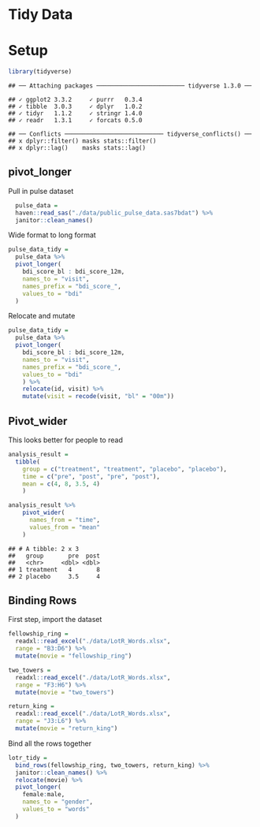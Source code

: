 Tidy Data
================

# Setup

``` r
library(tidyverse)
```

    ## ── Attaching packages ───────────────────────── tidyverse 1.3.0 ──

    ## ✓ ggplot2 3.3.2     ✓ purrr   0.3.4
    ## ✓ tibble  3.0.3     ✓ dplyr   1.0.2
    ## ✓ tidyr   1.1.2     ✓ stringr 1.4.0
    ## ✓ readr   1.3.1     ✓ forcats 0.5.0

    ## ── Conflicts ──────────────────────────── tidyverse_conflicts() ──
    ## x dplyr::filter() masks stats::filter()
    ## x dplyr::lag()    masks stats::lag()

## pivot\_longer

Pull in pulse dataset

``` r
  pulse_data = 
  haven::read_sas("./data/public_pulse_data.sas7bdat") %>% 
  janitor::clean_names()
```

Wide format to long format

``` r
pulse_data_tidy = 
  pulse_data %>% 
  pivot_longer(
    bdi_score_bl : bdi_score_12m,
    names_to = "visit",
    names_prefix = "bdi_score_",
    values_to = "bdi"
  )
```

Relocate and mutate

``` r
pulse_data_tidy = 
  pulse_data %>% 
  pivot_longer(
    bdi_score_bl : bdi_score_12m,
    names_to = "visit",
    names_prefix = "bdi_score_",
    values_to = "bdi"
    ) %>% 
    relocate(id, visit) %>% 
    mutate(visit = recode(visit, "bl" = "00m"))
```

## Pivot\_wider

This looks better for people to read

``` r
analysis_result = 
  tibble(
    group = c("treatment", "treatment", "placebo", "placebo"),
    time = c("pre", "post", "pre", "post"),
    mean = c(4, 8, 3.5, 4)
    )

analysis_result %>% 
    pivot_wider(
      names_from = "time",
      values_from = "mean"
    )
```

    ## # A tibble: 2 x 3
    ##   group       pre  post
    ##   <chr>     <dbl> <dbl>
    ## 1 treatment   4       8
    ## 2 placebo     3.5     4

## Binding Rows

First step, import the dataset

``` r
fellowship_ring = 
  readxl::read_excel("./data/LotR_Words.xlsx", 
  range = "B3:D6") %>% 
  mutate(movie = "fellowship_ring") 

two_towers = 
  readxl::read_excel("./data/LotR_Words.xlsx", 
  range = "F3:H6") %>% 
  mutate(movie = "two_towers") 

return_king = 
  readxl::read_excel("./data/LotR_Words.xlsx", 
  range = "J3:L6") %>% 
  mutate(movie = "return_king") 
```

Bind all the rows together

``` r
lotr_tidy = 
  bind_rows(fellowship_ring, two_towers, return_king) %>%  
  janitor::clean_names() %>% 
  relocate(movie) %>% 
  pivot_longer(
    female:male,
    names_to = "gender",
    values_to = "words"
  )
```
